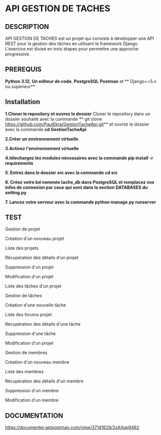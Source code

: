 # API GESTION DE TACHES 

## DESCRIPTION
API GESTION DE TACHES  est un projet qui consiste à développer une API REST pour la gestion des tâches  en utilisant le framework Django.
 L'exercice est divisé en trois étapes pour permettre une approche progressive.

 ## PREREQUIS
 
 **Python 3.12**,
 **Un editeur de code**,
  **PostgreSQL** 
  **Postman** et
 ** Django==5.x ou superieur**

 ## Installation
**1.Cloner le repository et ouvrez le dossier**
Cloner le repository dans un dossier souhaité avec la commande ** git clone https://github.com/PaulEkra/GestionTacheApi.git** et ouvrez le dossier avec la commande **cd GestionTacheApi**

**2.Créer un environnement virtuelle**

**3.Activez l'environnement virtuelle**

**4.télechargez les modules nécessaires avec la commande pip install -r requirements**

**5. Entrez dans le dossier src avec la commande cd src**

**6. Créez votre bd nommée tache_db dans PostgreSQL et remplacez vos infos de connexion par ceux qui sont dans la section DATABASES du setting.py**

**7. Lancez votre serveur avec la commande python manage.py runserver**


## TEST

Gestion de projet

 Création d'un nouveau projet

 Liste des projets

 Récupération des détails d'un projet

 Suppression d'un projet

 Modification d'un projet 

 Liste des tâches d'un projet
 

 Gestion de tâches

 Création d'une nouvelle tâche

 Liste des forums projet

 Récupération des détails d'une tâche

 Suppression d'une tâche

 Modification d'un projet
 

  Gestion de membres

 Création d'un nouveau membre

 Liste des membres

 Récupération des détails d'un membre 

 Suppression d'un membre

 Modification d'un membre






## DOCUMENTATION

https://documenter.getpostman.com/view/37141629/2sAXqp9482




 
